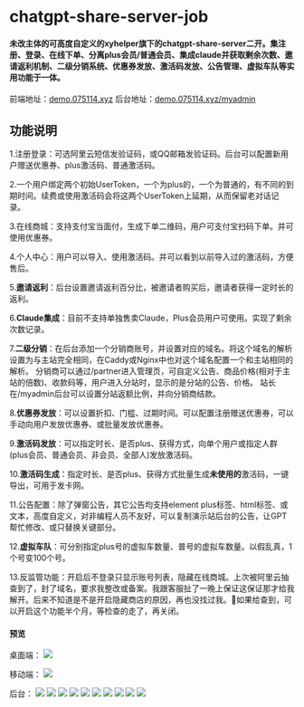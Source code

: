 # chatgpt-share-server-job
#### 未改主体的可高度自定义的xyhelper旗下的chatgpt-share-server二开。集注册、登录、在线下单、分离plus会员/普通会员、集成claude并获取剩余次数、邀请返利机制、二级分销系统、优惠券发放、激活码发放、公告管理、虚拟车队等实用功能于一体。

前端地址：[demo.075114.xyz](https://demo.075114.xyz "demo.075114.xyz")
后台地址：[demo.075114.xyz/myadmin](https://demo.075114.xyz/myadmin "demo.075114.xyz/myadmin")

## 功能说明
1.注册登录：可选阿里云短信发验证码，或QQ邮箱发验证码。后台可以配置新用户赠送优惠券、plus激活码、普通激活码。

2.一个用户绑定两个初始UserToken，一个为plus的，一个为普通的，有不同的到期时间。续费或使用激活码会将这两个UserToken上延期，从而保留老对话记录。

3.在线商城：支持支付宝当面付，生成下单二维码，用户可支付宝扫码下单。并可使用优惠券。

4.个人中心：用户可以导入、使用激活码。并可以看到以前导入过的激活码，方便售后。

5.**邀请返利**：后台设置邀请返利百分比，被邀请者购买后，邀请者获得一定时长的返利。

6.**Claude集成**：目前不支持单独售卖Claude，Plus会员用户可使用。实现了剩余次数记录。

7.**二级分销**：在后台添加一个分销商账号，并设置对应的域名。将这个域名的解析设置为与主站完全相同，在Caddy或Nginx中也对这个域名配置一个和主站相同的解析。 分销商可以通过/partner进入管理页，可自定义公告、商品价格(相对于主站的倍数)、收款码等，用户进入分站时，显示的是分站的公告、价格。 站长在/myadmin后台可以设置分站返额比例，并向分销商结款。

8.**优惠券发放**：可以设置折扣、门槛、过期时间。可以配置注册赠送优惠券，可以手动向用户发放优惠券、或批量发放优惠券。

9.**激活码发放**：可以指定时长、是否plus、获得方式，向单个用户或指定人群(plus会员、普通会员、非会员、全部人)发放激活码。

10.**激活码生成**：指定时长、是否plus、获得方式批量生成**未使用的**激活码，一键导出，可用于发卡网。

11.公告配置：除了弹窗公告，其它公告均支持element plus标签、html标签、或文本，高度自定义，对非编程人员不友好，可以复制演示站后台的公告，让GPT帮忙修改、或只替换关键部分。

12.**虚拟车队**：可分别指定plus号的虚拟车数量、普号的虚拟车数量。以假乱真，1个号变100个号。

13.反监管功能：开启后不登录只显示账号列表，隐藏在线商城。上次被阿里云抽查到了，封了域名，要求我整改或备案。我跟客服扯了一晚上保证这保证那才给我解开。后来不知道是不是开启隐藏商店的原因，再也没找过我。🫥如果给查到，可以开启这个功能半个月，等检查的走了，再关闭。


#### 预览
桌面端：
![](https://raw.githubusercontent.com/1198722360/picture/main/d1csi-snh1z.gif)

移动端：
![](https://raw.githubusercontent.com/1198722360/picture/main/6c7c137ea31c393f27a5%20-middle-original.gif)

后台：
![](https://raw.githubusercontent.com/1198722360/picture/main/20240930105732.png)
![](https://raw.githubusercontent.com/1198722360/picture/main/20240930105911.png)
![](https://raw.githubusercontent.com/1198722360/picture/main/20240930110042.png)
![](https://raw.githubusercontent.com/1198722360/picture/main/20240930110131.png)
![](https://raw.githubusercontent.com/1198722360/picture/main/20240930110226.png)
![](https://raw.githubusercontent.com/1198722360/picture/main/20240930110517.png)
![](https://raw.githubusercontent.com/1198722360/picture/main/20240930110555.png)
![](https://raw.githubusercontent.com/1198722360/picture/main/20240930110624.png)
![](https://raw.githubusercontent.com/1198722360/picture/main/20240930110814.png)
![](https://raw.githubusercontent.com/1198722360/picture/main/20240930111218.png)